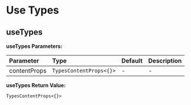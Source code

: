 # Use Types

[//]: types.ts '<-- Autogenerated By (do not edit the following markdown directly)'

## useTypes

**useTypes Parameters:**

| Parameter    | Type                    | Default | Description |
| :----------- | :---------------------- | :------ | :---------- |
| contentProps | `TypesContentProps<{}>` | -       | -           |

**useTypes Return Value:**

`TypesContentProps<{}>`

